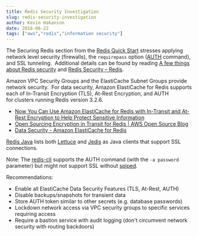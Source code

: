 ```yaml
---
title: Redis Security Investigation
slug: redis-security-investigation
author: Kevin Hakanson
date: 2018-06-22
tags: ["aws","redis","information security"]
---
```

The Securing Redis section from the [Redis Quick Start](https://redis.io/topics/quickstart#securing-redis) stresses applying network level security (firewalls), the `requirepass` option ([AUTH](https://redis.io/commands/auth) command), and SSL tunneling.  Additional details can be found by reading [A few things about Redis security](http://antirez.com/news/96) and [Redis Security – Redis](https://redis.io/topics/security).

Amazon VPC Security Groups and the ElastiCache Subnet Groups provide network security.  For data security, Amazon ElastiCache for Redis supports each of In-Transit Encryption (TLS), At-Rest Encryption, and AUTH for clusters running Redis version 3.2.6.

* [Now You Can Use Amazon ElastiCache for Redis with In-Transit and At-Rest Encryption to Help Protect Sensitive Information](https://aws.amazon.com/blogs/security/amazon-elasticache-now-supports-encryption-for-elasticache-for-redis/)
* [Open Sourcing Encryption in Transit for Redis | AWS Open Source Blog](https://aws.amazon.com/blogs/opensource/open-sourcing-encryption-in-transit-redis/)
* [Data Security - Amazon ElastiCache for Redis](https://docs.aws.amazon.com/AmazonElastiCache/latest/red-ug/encryption.html)

[Redis Java](https://redislabs.com/lp/redis-java/) lists both [Lettuce](https://github.com/mp911de/lettuce/) and [Jedis](https://github.com/xetorthio/jedis) as Java clients that support SSL connections.

Note: The [redis-cli](https://redis.io/topics/rediscli) supports the AUTH command (with the `-a password` parameter) but might not support SSL without [spiped](http://www.tarsnap.com/spiped.html).

Recommendations:

* Enable all ElastiCache Data Security Features (TLS, At-Rest, AUTH)
* Disable backups/snapshots for transient data
* Store AUTH token similar to other secrets (e.g. database passwords)
* Lockdown network access via VPC security groups to specific services requiring access
* Require a bastion service with audit logging (don't circumvent network security with routing backdoors)
